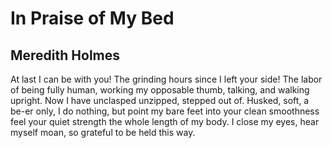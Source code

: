 # In Praise of My Bed
## Meredith Holmes
At last I can be with you!
The grinding hours
since I left your side!
The labor of being fully human,
working my opposable thumb,
talking, and walking upright.
Now I have unclasped
unzipped, stepped out of.
Husked, soft, a be-er only,
I do nothing, but point
my bare feet into your
clean smoothness
feel your quiet strength
the whole length of my body.
I close my eyes, hear myself
moan, so grateful to be held this way.